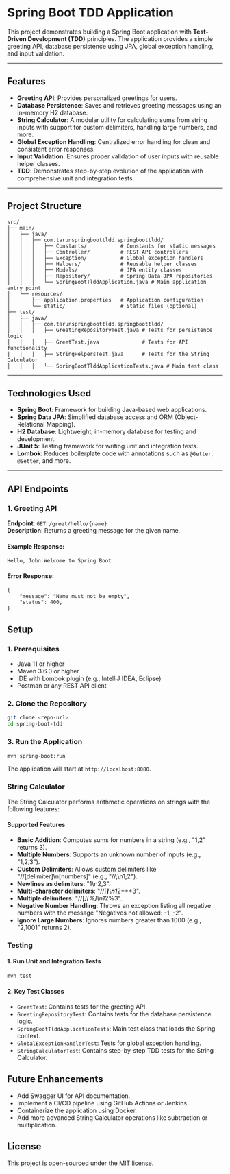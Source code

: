 # Spring Boot TDD Application

This project demonstrates building a Spring Boot application with **Test-Driven Development (TDD)** principles. The application provides a simple greeting API, database persistence using JPA, global exception handling, and input validation.

---

## Features

- **Greeting API**: Provides personalized greetings for users.
- **Database Persistence**: Saves and retrieves greeting messages using an in-memory H2 database.
- **String Calculator**: A modular utility for calculating sums from string inputs with support for custom delimiters, handling large numbers, and more.
- **Global Exception Handling**: Centralized error handling for clean and consistent error responses.
- **Input Validation**: Ensures proper validation of user inputs with reusable helper classes.
- **TDD**: Demonstrates step-by-step evolution of the application with comprehensive unit and integration tests.

---

## Project Structure
```
src/
├── main/
│   ├── java/
│   │   ├── com.tarunspringboottldd.springboottldd/
│   │   │   ├── Constants/           # Constants for static messages
│   │   │   ├── Controller/          # REST API controllers
│   │   │   ├── Exception/           # Global exception handlers
│   │   │   ├── Helpers/             # Reusable helper classes
│   │   │   ├── Models/              # JPA entity classes
│   │   │   ├── Repository/          # Spring Data JPA repositories
│   │   │   └── SpringBootTlddApplication.java # Main application entry point
│   └── resources/
│       ├── application.properties   # Application configuration
│       └── static/                  # Static files (optional)
├── test/
│   ├── java/
│   │   ├── com.tarunspringboottldd.springboottldd/
│   │   │   ├── GreetingRepositoryTest.java # Tests for persistence logic
│   │   │   ├── GreetTest.java              # Tests for API functionality
|   |   |   ├── StringHelpersTest.java      # Tests for the String Calculator
│   │   │   └── SpringBootTlddApplicationTests.java # Main test class
```


---

## Technologies Used

- **Spring Boot**: Framework for building Java-based web applications.
- **Spring Data JPA**: Simplified database access and ORM (Object-Relational Mapping).
- **H2 Database**: Lightweight, in-memory database for testing and development.
- **JUnit 5**: Testing framework for writing unit and integration tests.
- **Lombok**: Reduces boilerplate code with annotations such as `@Getter`, `@Setter`, and more.

---

## API Endpoints

### 1. Greeting API
**Endpoint**: `GET /greet/hello/{name}`  
**Description**: Returns a greeting message for the given name.


#### Example Response:
```plaintext
Hello, John Welcome to Spring Boot
```

#### Error Response:
```plaintext
{
    "message": "Name must not be empty",
    "status": 400,
}
```
## Setup
### 1. Prerequisites
- Java 11 or higher
- Maven 3.6.0 or higher
- IDE with Lombok plugin (e.g., IntelliJ IDEA, Eclipse)
- Postman or any REST API client

### 2. Clone the Repository
```bash
git clone <repo-url>
cd spring-boot-tdd
```

### 3. Run the Application
```bash
mvn spring-boot:run
```
The application will start at `http://localhost:8080`.

### String Calculator
The String Calculator performs arithmetic operations on strings with the following features:

#### Supported Features
- **Basic Addition**: Computes sums for numbers in a string (e.g., "1,2" returns 3).
- **Multiple Numbers**: Supports an unknown number of inputs (e.g., "1,2,3").
- **Custom Delimiters**: Allows custom delimiters like "//[delimiter]\\n[numbers]" (e.g., "//;\\n1;2").
- **Newlines as delimiters**: "1\\n2,3".
- **Multi-character delimiters**: "//[***]\\n1***2***3".
- **Multiple delimiters**: "//[*][%]\\n1*2%3".
- **Negative Number Handling**: Throws an exception listing all negative numbers with the message "Negatives not allowed: -1, -2".
- **Ignore Large Numbers**: Ignores numbers greater than 1000 (e.g., "2,1001" returns 2).

### Testing
#### 1. Run Unit and Integration Tests
```bash
mvn test
```
#### 2. Key Test Classes
- `GreetTest`: Contains tests for the greeting API.
- `GreetingRepositoryTest`: Contains tests for the database persistence logic.
- `SpringBootTlddApplicationTests`: Main test class that loads the Spring context.
- `GlobalExceptionHandlerTest`: Tests for global exception handling.
- `StringCalculatorTest`: Contains step-by-step TDD tests for the String Calculator.

## Future Enhancements
- Add Swagger UI for API documentation.
- Implement a CI/CD pipeline using GitHub Actions or Jenkins.
- Containerize the application using Docker.
- Add more advanced String Calculator operations like subtraction or multiplication.

## License
This project is open-sourced under the [MIT license](https://opensource.org/licenses/MIT).